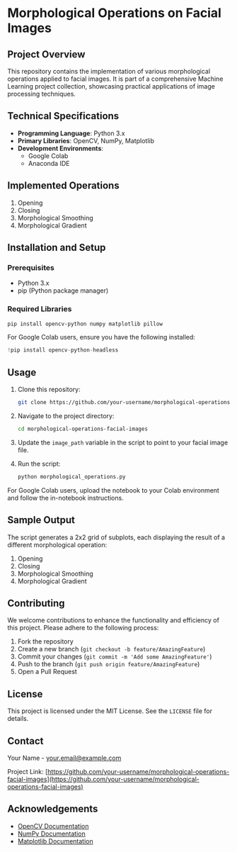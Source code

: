 # Morphological Operations on Facial Images

## Project Overview

This repository contains the implementation of various morphological operations applied to facial images. It is part of a comprehensive Machine Learning project collection, showcasing practical applications of image processing techniques.

## Technical Specifications

- **Programming Language**: Python 3.x
- **Primary Libraries**: OpenCV, NumPy, Matplotlib
- **Development Environments**: 
  - Google Colab
  - Anaconda IDE

## Implemented Operations

1. Opening
2. Closing
3. Morphological Smoothing
4. Morphological Gradient

## Installation and Setup

### Prerequisites

- Python 3.x
- pip (Python package manager)

### Required Libraries

```bash
pip install opencv-python numpy matplotlib pillow
```

For Google Colab users, ensure you have the following installed:

```python
!pip install opencv-python-headless
```

## Usage

1. Clone this repository:
   ```bash
   git clone https://github.com/your-username/morphological-operations-facial-images.git
   ```

2. Navigate to the project directory:
   ```bash
   cd morphological-operations-facial-images
   ```

3. Update the `image_path` variable in the script to point to your facial image file.

4. Run the script:
   ```bash
   python morphological_operations.py
   ```

For Google Colab users, upload the notebook to your Colab environment and follow the in-notebook instructions.

## Sample Output

The script generates a 2x2 grid of subplots, each displaying the result of a different morphological operation:

1. Opening
2. Closing
3. Morphological Smoothing
4. Morphological Gradient

## Contributing

We welcome contributions to enhance the functionality and efficiency of this project. Please adhere to the following process:

1. Fork the repository
2. Create a new branch (`git checkout -b feature/AmazingFeature`)
3. Commit your changes (`git commit -m 'Add some AmazingFeature'`)
4. Push to the branch (`git push origin feature/AmazingFeature`)
5. Open a Pull Request

## License

This project is licensed under the MIT License. See the `LICENSE` file for details.

## Contact

Your Name - your.email@example.com

Project Link: [https://github.com/your-username/morphological-operations-facial-images](https://github.com/your-username/morphological-operations-facial-images)

## Acknowledgements

- [OpenCV Documentation](https://docs.opencv.org/)
- [NumPy Documentation](https://numpy.org/doc/)
- [Matplotlib Documentation](https://matplotlib.org/stable/contents.html)
